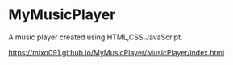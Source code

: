 # MyMusicPlayer
A music player created using HTML,CSS,JavaScript.


https://mixo091.github.io/MyMusicPlayer/MusicPlayer/index.html

